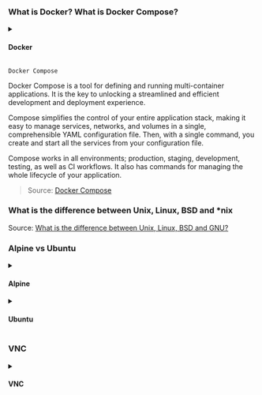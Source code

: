 ### What is Docker? What is Docker Compose?
<details>
<summary><h4>Docker</h4></summary>

Docker is an open platform for developing, shipping, and running applications.

Docker allows you to separate your applications from your infrastructure so you can deliver software quickly. With Docker, you can manage your infrastructure in the same ways you manage your applications.

By taking advantage of Docker’s methodologies for shipping, testing, and deploying code quickly, you can significantly reduce the delay between writing code and running it in production.

> Source: [Docker](https://docs.docker.com/get-docker/)
</details>

`Docker Compose`

Docker Compose is a tool for defining and running multi-container applications. It is the key to unlocking a streamlined and efficient development and deployment experience.

Compose simplifies the control of your entire application stack, making it easy to manage services, networks, and volumes in a single, comprehensible YAML configuration file. Then, with a single command, you create and start all the services from your configuration file.

Compose works in all environments; production, staging, development, testing, as well as CI workflows. It also has commands for managing the whole lifecycle of your application.

> Source: [Docker Compose](https://docs.docker.com/compose/)

### What is the difference between Unix, Linux, BSD and *nix

Source: [What is the difference between Unix, Linux, BSD and GNU?](https://unix.stackexchange.com/questions/104714/what-is-the-difference-between-unix-linux-bsd-and-gnu)

### Alpine vs Ubuntu
<details>
<summary><h4>Alpine</h4></summary>

Alpine is a lightweight Linux distribution that only occupies about 5 MB of disk space. It is designed to be simple, fast, and secure, with minimal dependencies and features. Alpine is ideal for creating small and efficient Docker images, which can reduce the build time, the storage space, and the network bandwidth. Alpine also has a built-in package manager called apk, which allows you to install additional software as needed. However, Alpine also has some drawbacks. For example, it uses a different C library than most Linux distributions, which can cause compatibility issues with some applications or libraries. Alpine also has fewer packages and documentation available than Ubuntu, which can make it harder to troubleshoot or customize.

> Source: [Alpine](https://www.linkedin.com/advice/0/how-do-you-scale-deploy-docker-alpine-ubuntu-containers)
</details>
<details>
<summary><h4>Ubuntu</h4></summary>

Ubuntu is a popular and widely used Linux distribution that offers a large and diverse collection of packages, tools, and documentation. Ubuntu is well-supported and updated regularly, which can make it easier to find and fix bugs, security issues, or dependencies. Ubuntu also has a familiar and user-friendly interface, which can make it more comfortable and convenient for developers and users. However, Ubuntu also has some disadvantages. For example, it is much larger and heavier than Alpine, which can increase the build time, the storage space, and the network bandwidth. Ubuntu also has more features and services running in the background, which can consume more resources and introduce more complexity and vulnerability.

> Source: [Alpine](https://www.linkedin.com/advice/0/how-do-you-scale-deploy-docker-alpine-ubuntu-containers)
</details>

### VNC
<details>
<summary><h4>VNC</h4></summary>
VNC stands for Virtual Network Computing. It is a cross-platform screen sharing system that was created to remotely control another computer. This means that a computer’s screen, keyboard, and mouse can be used from a distance by a remote user from a secondary device as though they were sitting right in front of it.   

VNC works on a client/server model. A server component is installed on the remote computer (the one you want to control), and a VNC viewer, or client, is installed on the device you want to control from. This can include another computer, a tablet, or a mobile phone. When the server and viewer are connected, the server transmits a copy of the remote computer’s screen to the viewer.  

Not only can the remote user see everything on the remote computer’s screen, but the program also allows for keyboard and mouse commands to work on the remote computer from afar, so the connected user has full control (after being granted permission from the remote computer).

> Source: [VNC](https://discover.realvnc.com/what-is-vnc-remote-access-technology)
</details>
